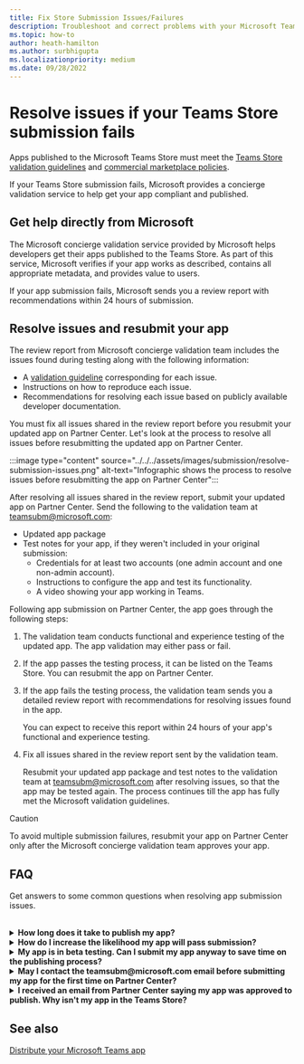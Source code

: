 ```yaml
---
title: Fix Store Submission Issues/Failures
description: Troubleshoot and correct problems with your Microsoft Teams Store submission. Get help directly from Microsoft, resolve issues, and resubmit your app.
ms.topic: how-to
author: heath-hamilton
ms.author: surbhigupta
ms.localizationpriority: medium
ms.date: 09/28/2022
---
```

# Resolve issues if your Teams Store submission fails

Apps published to the Microsoft Teams Store must meet the [Teams Store validation guidelines](~/concepts/deploy-and-publish/appsource/prepare/teams-store-validation-guidelines.md) and [commercial marketplace policies](/legal/marketplace/certification-policies).

If your Teams Store submission fails, Microsoft provides a concierge validation service to help get your app compliant and published.

## Get help directly from Microsoft

The Microsoft concierge validation service provided by Microsoft helps developers get their apps published to the Teams Store. As part of this service, Microsoft verifies if your app works as described, contains all appropriate metadata, and provides value to users.

If your app submission fails, Microsoft sends you a review report with recommendations within 24 hours of submission.

## Resolve issues and resubmit your app

The review report from Microsoft concierge validation team includes the issues found during testing along with the following information:

* A [validation guideline](~/concepts/deploy-and-publish/appsource/prepare/teams-store-validation-guidelines.md) corresponding for each issue.
* Instructions on how to reproduce each issue.
* Recommendations for resolving each issue based on publicly available developer documentation.

You must fix all issues shared in the review report before you resubmit your updated app on Partner Center. Let's look at the process to resolve all issues before resubmitting the updated app on Partner Center.

:::image type="content" source="../../../assets/images/submission/resolve-submission-issues.png" alt-text="Infographic shows the process to resolve issues before resubmitting the app on Partner Center":::

After resolving all issues shared in the review report, submit your updated app on Partner Center. Send the following to the validation team at <a href="mailto:teamsubm@microsoft.com">teamsubm@microsoft.com</a>:

* Updated app package
* Test notes for your app, if they weren't included in your original submission:
  * Credentials for at least two accounts (one admin account and one non-admin account).
  * Instructions to configure the app and test its functionality.
  * A video showing your app working in Teams.

Following app submission on Partner Center, the app goes through the following steps:

1. The validation team conducts functional and experience testing of the updated app. The app validation may either pass or fail.
1. If the app passes the testing process, it can be listed on the Teams Store. You can resubmit the app on Partner Center.
1. If the app fails the testing process, the validation team sends you a detailed review report with recommendations for resolving issues found in the app.

    You can expect to receive this report within 24 hours of your app's functional and experience testing.
1. Fix all issues shared in the review report sent by the validation team.

    Resubmit your updated app package and test notes to the validation team at <a href="mailto:teamsubm@microsoft.com">teamsubm@microsoft.com</a> after resolving issues, so that the app may be tested again. The process continues till the app has fully met the Microsoft validation guidelines.

> [!CAUTION]
> To avoid multiple submission failures, resubmit your app on Partner Center only after the Microsoft concierge validation team approves your app.

## FAQ

Get answers to some common questions when resolving app submission issues.

<br>

<details>

<summary><b>How long does it take to publish my app?</b></summary>

If your Teams Store submission has no issues, your app is published within 1-2 business days. If your app fails, a team from Microsoft provides you with recommendations to fix the issues. After you resolve issues and resend an updated app to that team, you'll be notified in 24 hours if your app is ready to publish, or still needs more work.

<br>

</details>

<details>

<summary><b>How do I increase the likelihood my app will pass submission?</b></summary>

Doing the following can lead to a successful submission:

1. Develop your app based on the [Teams design guidelines](~/concepts/design/design-teams-app-overview.md).
1. Make sure your app adheres to the [Teams Store validation guidelines](~/concepts/deploy-and-publish/appsource/prepare/teams-store-validation-guidelines.md) and [Microsoft commercial marketplace certification policies](/legal/marketplace/certification-policies).
1. Test your app package with the [Microsoft Teams app validation tool](https://dev.teams.microsoft.com/appvalidation.html).
1. [Prepare your Teams Store submission](~/concepts/deploy-and-publish/appsource/prepare/submission-checklist.md).

<br>

</details>

<details>

<summary><b>My app is in beta testing. Can I submit my app anyway to save time on the publishing process?</b></summary>

No. Microsoft only validates production-ready apps.

<br>

</details>

<details>

<summary><b>May I contact the teamsubm@microsoft.com email before submitting my app for the first time on Partner Center?</b></summary>

No. Microsoft doesn't start validating your app until you submit your app for the first time on Partner Center.

<br>

</details>

<details>

<summary><b>I received an email from Partner Center saying my app was approved to publish. Why isn't my app in the Teams Store?</b></summary>

Once your app is approved, publishing usually takes 1-2 business days depending on the app's capabilities. If your app isn't published after two business days, contact <a href="mailto:teamsubm@microsoft.com">teamsubm@microsoft.com</a>.

<br>

</details>

## See also

[Distribute your Microsoft Teams app](../apps-publish-overview.md)
